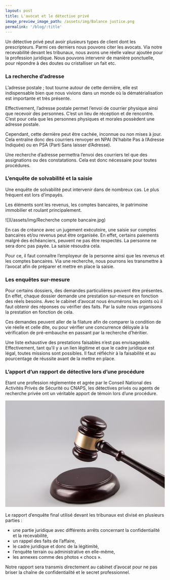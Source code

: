 ```yaml
---
layout: post
title: L'avocat et le détective privé
image_preview_image_path: /assets/img/Balance justice.png
permalink: '/blog/:title'
---
```


Un détective privé peut avoir plusieurs types de client dont les prescripteurs. Parmi ces derniers nous pouvons citer les avocats. Via notre recevabilité devant les tribunaux, nous avons une réelle valeur ajoutée pour la profession juridique. Nous pouvons intervenir de manière ponctuelle, pour répondre à des doutes ou cristalliser un fait etc.

### La recherche d’adresse

L’adresse postale ; tout tourne autour de cette dernière, elle est indispensable bien que nous vivions dans un monde où la dématérialisation est importante et très présente.

Effectivement, l’adresse postale permet l’envoi de courrier physique ainsi que recevoir des personnes. C’est un lieu de réception et de rencontre. C’est pour cela que les personnes physiques et morales possèdent une adresse postale.

Cependant, cette dernière peut être cachée, inconnue ou non mises à jour. Cela entraîne donc des courriers renvoyer en NPAI (N’habite Pas à l’Adresse Indiquée) ou en PSA (Parti Sans laisser d’Adresse).

Une recherche d’adresse permettra l’envoi des courriers tel que des assignations ou des constatations. Cela est donc nécessaire pour toutes procédures.

### L’enquête de solvabilité et la saisie

Une enquête de solvabilité peut intervenir dans de nombreux cas. Le plus fréquent est lors d’impayés.

Les éléments sont les revenus, les comptes bancaires, le patrimoine immobilier et roulant principalement.

![](/assets/img/Recherche compte bancaire.jpg)

En cas de créance avec un jugement exécutoire, une saisie sur comptes bancaires et/ou revenus peut être organisée. En effet, certains paiements malgré des échéanciers, peuvent ne pas être respectés. La personne ne sera donc pas payée. La saisie résoudra cela.

Pour ce, il faut connaitre l’employeur de la personne ainsi que les revenus et les comptes bancaires. Via une recherche, nous pourrons les transmettre à l’avocat afin de préparer et mettre en place la saisie.

### Les enquêtes sur-mesure

Pour certains dossiers, des demandes particulières peuvent être présentes. En effet, chaque dossier demande une prestation sur-mesure en fonction des réels besoins. Avec le cabinet d’avocat nous énumérons les points où il faut obtenir des réponses ou vérifier des faits. Par la suite nous organisons la prestation en fonction de cela.

Ces demandes peuvent aller de la filature afin de comparer la condition de vie réelle et celle dite, ou pour vérifier une concurrence déloyale à la vérification de pré-embauche en passant par la recherche d’héritier.

Une liste exhaustive des prestations faisables n’est pas envisageable. Effectivement, tant qu’il y a un lien légitime et que le cadre juridique est légal, toutes missions sont possibles. Il faut réfléchir à la faisabilité et au pourcentage de réussite avant de la mettre en place.

### L’apport d’un rapport de détective lors d’une procédure

Etant une profession réglementée et agrée par le Conseil National des Activités Privés de Sécurité ou CNAPS, les détectives privés ou agents de recherche privée ont un véritable apport de témoin lors d’une procédure.

![](/uploads/marteau-justice.jpg)

Le rapport d’enquête final utilisé devant les tribunaux est divisé en plusieurs parties :

* une partie juridique avec différents arrêts concernant la confidentialité et la recevabilité,
* un rappel des faits de l’affaire,
* le cadre juridique et donc de la légitimité,
* l’enquête terrain ou administrative en elle-même,
* les annexes comme des photos « chocs ».

Notre rapport sera transmis directement au cabinet d’avocat pour ne pas briser la chaîne de confidentialité et le secret professionnel.